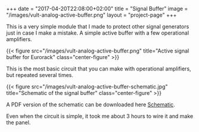 +++
date = "2017-04-20T22:08:00+02:00"
title = "Signal Buffer"
image = "/images/vult-analog-active-buffer.png"
layout = "project-page"
+++

This is a very simple module that I made to protect other signal generators just in case I make a mistake. A simple active buffer with a few operational amplifiers.

<!--more-->


{{< figure src="/images/vult-analog-active-buffer.png" title="Active signal buffer for Eurorack" class="center-figure" >}}


This is the most basic circuit that you can make with operational amplifiers, but repeated several times.

{{< figure src="/images/vult-analog-active-buffer-schematic.jpg" title="Schematic of the signal buffer" class="center-figure" >}}

A PDF version of the schematic can be downloaded here [Schematic](/images/vult-analog-active-buffer-schematic.pdf).

Even when the circuit is simple, it took me about 3 hours to wire it and make the panel.

